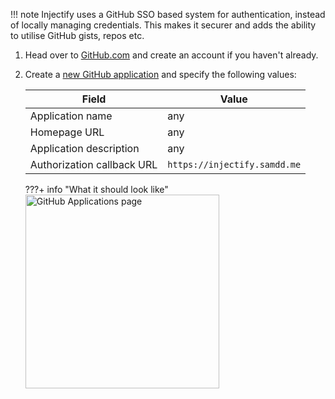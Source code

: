 !!! note
    Injectify uses a GitHub SSO based system for authentication, instead of locally managing credentials. This makes it securer and adds the ability to utilise GitHub gists, repos etc.

1. Head over to [GitHub.com](https://github.com) and create an account if you haven't already.
2. Create a [new GitHub application](https://github.com/settings/applications/new) and specify the following values:

    | Field                      | Value                        |
    |----------------------------|------------------------------|
    | Application name           | any                          |
    | Homepage URL               | any                          |
    | Application description    | any                          |
    | Authorization callback URL | `https://injectify.samdd.me` |

    ???+ info "What it should look like"
        <img src="https://i.imgur.com/oiuiMhR.png" alt="GitHub Applications page" height="310">